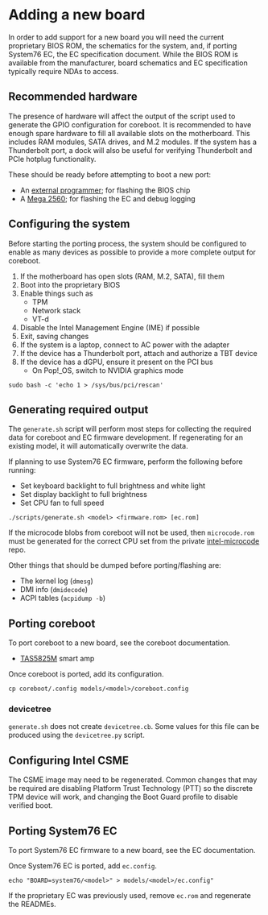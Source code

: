 # Adding a new board

In order to add support for a new board you will need the current proprietary
BIOS ROM, the schematics for the system, and, if porting System76 EC, the EC
specification document. While the BIOS ROM is available from the manufacturer,
board schematics and EC specification typically require NDAs to access.

## Recommended hardware

The presence of hardware will affect the output of the script used to generate
the GPIO configuration for coreboot. It is recommended to have enough spare
hardware to fill all available slots on the motherboard. This includes RAM
modules, SATA drives, and M.2 modules. If the system has a Thunderbolt port, a
dock will also be useful for verifying Thunderbolt and PCIe hotplug
functionality.

These should be ready before attempting to boot a new port:

- An [external programmer][external-programmer]; for flashing the BIOS chip
- A [Mega 2560][mega2560]; for flashing the EC and debug logging

## Configuring the system

Before starting the porting process, the system should be configured to
enable as many devices as possible to provide a more complete output for
coreboot.

1. If the motherboard has open slots (RAM, M.2, SATA), fill them
2. Boot into the proprietary BIOS
3. Enable things such as
    - TPM
    - Network stack
    - VT-d
4. Disable the Intel Management Engine (IME) if possible
5. Exit, saving changes
6. If the system is a laptop, connect to AC power with the adapter
7. If the device has a Thunderbolt port, attach and authorize a TBT device
8. If the device has a dGPU, ensure it present on the PCI bus
    - On Pop!\_OS, switch to NVIDIA graphics mode

```
sudo bash -c 'echo 1 > /sys/bus/pci/rescan'
```

## Generating required output

The `generate.sh` script will perform most steps for collecting the required
data for coreboot and EC firmware development. If regenerating for an existing
model, it will automatically overwrite the data.

If planning to use System76 EC firmware, perform the following before running:
- Set keyboard backlight to full brightness and white light
- Set display backlight to full brightness
- Set CPU fan to full speed

```
./scripts/generate.sh <model> <firmware.rom> [ec.rom]
```

If the microcode blobs from coreboot will not be used, then `microcode.rom`
must be generated for the correct CPU set from the private [intel-microcode]
repo.

Other things that should be dumped before porting/flashing are:

- The kernel log (`dmesg`)
- DMI info (`dmidecode`)
- ACPI tables (`acpidump -b`)

## Porting coreboot

To port coreboot to a new board, see the coreboot documentation.

- [TAS5825M] smart amp

Once coreboot is ported, add its configuration.

```
cp coreboot/.config models/<model>/coreboot.config
```

### devicetree

`generate.sh` does not create `devicetree.cb`. Some values for this file can be
produced using the `devicetree.py` script.

## Configuring Intel CSME

The CSME image may need to be regenerated. Common changes that may be required
are disabling Platform Trust Technology (PTT) so the discrete TPM device will
work, and changing the Boot Guard profile to disable verified boot.

## Porting System76 EC

To port System76 EC firmware to a new board, see the EC documentation.

Once System76 EC is ported, add `ec.config`.

```
echo "BOARD=system76/<model>" > models/<model>/ec.config"
```

If the proprietary EC was previously used, remove `ec.rom` and regenerate the
READMEs.

[external-programmer]: ./flashing.md#external-programmer
[intel-microcode]: https://github.com/system76/intel-microcode
[mega2560]: https://github.com/system76/ec/blob/master/doc/mega2560.md
[TAS5825M]: https://github.com/system76/smart-amp
